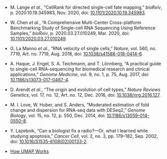 - M. Lange _et al._, “CellRank for directed single-cell fate mapping,” _bioRxiv_, p. 2020.10.19.345983, Nov. 2020, doi: [10.1101/2020.10.19.345983](https://doi.org/10.1101/2020.10.19.345983).

- W. Chen _et al._, “A Comprehensive Multi-Center Cross-platform Benchmarking Study of Single-cell RNA Sequencing Using Reference Samples,” _bioRxiv_, p. 2020.03.27.010249, Mar. 2020, doi: [10.1101/2020.03.27.010249](https://doi.org/10.1101/2020.03.27.010249).

- G. La Manno _et al._, “RNA velocity of single cells,” _Nature_, vol. 560, no. 7719, Art. no. 7719, Aug. 2018, doi: [10.1038/s41586-018-0414-6](https://doi.org/10.1038/s41586-018-0414-6).

- A. Haque, J. Engel, S. A. Teichmann, and T. Lönnberg, “A practical guide to single-cell RNA-sequencing for biomedical research and clinical applications,” _Genome Medicine_, vol. 9, no. 1, p. 75, Aug. 2017, doi: [10.1186/s13073-017-0467-4](https://doi.org/10.1186/s13073-017-0467-4).

- D. Arendt _et al._, “The origin and evolution of cell types,” _Nature Reviews Genetics_, vol. 17, no. 12, Art. no. 12, Dec. 2016, doi: [10.1038/nrg.2016.127](https://doi.org/10.1038/nrg.2016.127).

- M. I. Love, W. Huber, and S. Anders, “Moderated estimation of fold change and dispersion for RNA-seq data with DESeq2,” _Genome Biology_, vol. 15, no. 12, p. 550, Dec. 2014, doi: [10.1186/s13059-014-0550-8](https://doi.org/10.1186/s13059-014-0550-8).

- Y. Lazebnik, “Can a biologist fix a radio?—Or, what I learned while studying apoptosis,” _Cancer Cell_, vol. 2, no. 3, pp. 179–182, Sep. 2002, doi: [10.1016/S1535-6108(02)00133-2](https://doi.org/10.1016/S1535-6108(02)00133-2).

- [How UMAP Works](https://umap-learn.readthedocs.io/en/latest/how_umap_works.html) 
